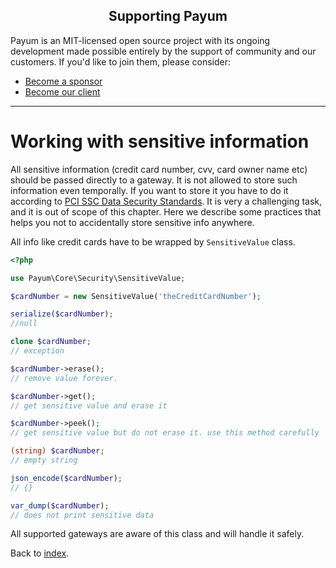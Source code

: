 <h2 align="center">Supporting Payum</h2>

Payum is an MIT-licensed open source project with its ongoing development made possible entirely by the support of community and our customers. If you'd like to join them, please consider:

- [Become a sponsor](https://www.patreon.com/makasim)
- [Become our client](http://forma-pro.com/)

---

# Working with sensitive information

All sensitive information (credit card number, cvv, card owner name etc) should be passed directly to a gateway.
It is not allowed to store such information even temporally.
If you want to store it you have to do it according to [PCI SSC Data Security Standards](https://www.pcisecuritystandards.org/security_standards/).
It is very a challenging task, and it is out of scope of this chapter.
Here we describe some practices that helps you not to accidentally store sensitive info anywhere.

All info like credit cards have to be wrapped by `SensitiveValue` class.

```php
<?php

use Payum\Core\Security\SensitiveValue;

$cardNumber = new SensitiveValue('theCreditCardNumber');

serialize($cardNumber);
//null

clone $cardNumber;
// exception

$cardNumber->erase();
// remove value forever.

$cardNumber->get();
// get sensitive value and erase it

$cardNumber->peek();
// get sensitive value but do not erase it. use this method carefully

(string) $cardNumber;
// empty string

json_encode($cardNumber);
// {}

var_dump($cardNumber);
// does not print sensitive data
```

All supported gateways are aware of this class and will handle it safely.

Back to [index](index.md).
